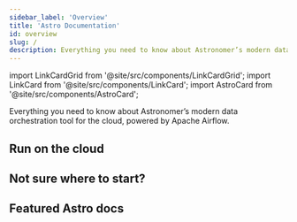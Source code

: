 ```yaml
---
sidebar_label: 'Overview'
title: 'Astro Documentation'
id: overview
slug: /
description: Everything you need to know about Astronomer’s modern data orchestration tool for the cloud, powered by Apache Airflow.
---
```

import LinkCardGrid from '@site/src/components/LinkCardGrid';
import LinkCard from '@site/src/components/LinkCard';
import AstroCard from '@site/src/components/AstroCard';

<p class="DocItem__header-description">Everything you need to know about Astronomer’s modern data orchestration tool for the cloud, powered by Apache Airflow.</p>

<AstroCard />

## Run on the cloud

<LinkCardGrid>
  <LinkCard topIcon label="Create a Deployment" description="A Deployment is an instance of Apache Airflow hosted on Astro." href="/astro/create-deployment" icon="/img/deployment.svg" />
  <LinkCard topIcon label="Deploy code" description="Get your DAGs up and running on Astro." href="/astro/deploy-code" icon="/img/code.svg" />
  <LinkCard topIcon label="Automate with CI/CD" description="Push code to Astro using templates for popular CI/CD tools." href="/astro/ci-cd" icon="/img/automation.svg" />
</LinkCardGrid>

## Not sure where to start?

<LinkCardGrid>
  <LinkCard label="Get started with Apache Airflow" description="Learn how to run Apache Airflow locally with open source tools." href="/learn/get-started-with-airflow" icon="/img/airflow-logo.png" />
  <LinkCard label="Write a DAG with the Astro Python SDK" description="Learn how to write an ETL pipeline with the Astro Python SDK." href="/learn/astro-python-sdk" icon="/img/astro-monogram.svg" />
</LinkCardGrid>

## Featured Astro docs

<LinkCardGrid>
  <LinkCard truncate label="Create a project" description="Create all of the necessary files to run Airflow locally or on Astro." href="/astro/create-project" />
  <LinkCard truncate label="Configure Deployment resources" description="Fine-tune your Airflow environments to run faster and cost less." href="/astro/ci-cd" />
  <LinkCard truncate label="Add and remove Astro users" description="Manage your team's roles and permissions on Astro." href="/astro/add-user" />
</LinkCardGrid>
